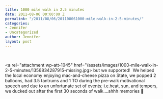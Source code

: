 ```yaml
---
title: 1000 mile walk in 2.5 minutes
date: 2011-08-06 00:00:00 Z
permalink: "/2011/08/06/201108061000-mile-walk-in-2-5-minutes/"
categories:
- Jennifer
- Uncategorized
author: Jennifer
layout: post
---
```


&nbsp;

<a rel="attachment wp-att-1045" href="/assets/images/1000-mile-walk-in-2-5-minutes/1312589548000-missing.jpg" /></a>

<a rel="attachment wp-att-1045" href="/assets/images/1000-mile-walk-in-2-5-minutes/1356834287915-missing.jpg> but we supported!  We helped the local economy enjoying mac-and-cheese pizza on State, we popped 2 balloons, had 3.5 tantrums and 1 TO during the pre-walk motivational speech and due to an unfortunate set of events; i.e.heat, sun, and tempers, we ducked out after the first 30 seconds of walk&#8230;.ahhh memories 🙂</a>

&nbsp;
